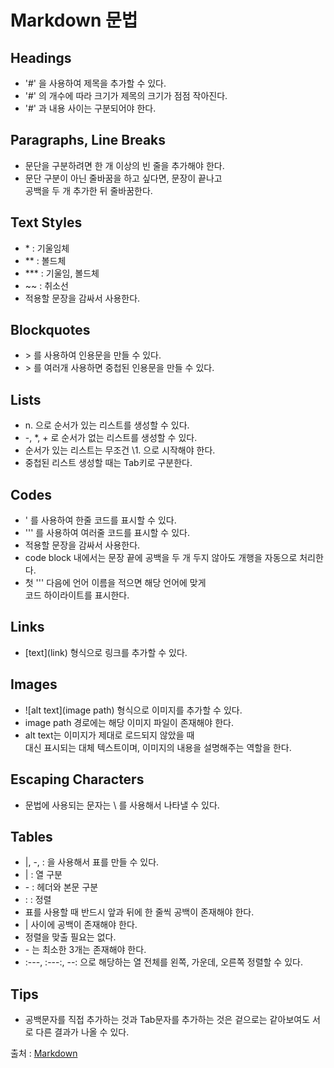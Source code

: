 # Markdown 문법

## **Headings** 
- '\#' 을 사용하여 제목을 추가할 수 있다.
- '\#' 의 개수에 따라 크기가 제목의 크기가 점점 작아진다.
- '\#' 과 내용 사이는 구분되어야 한다.

## **Paragraphs, Line Breaks**
- 문단을 구분하려면 한 개 이상의 빈 줄을 추가해야 한다.
- 문단 구분이 아닌 줄바꿈을 하고 싶다면, 문장이 끝나고  
공백을 두 개 추가한 뒤 줄바꿈한다.

## **Text Styles**
- \* : 기울임체
- \** : 볼드체
- \*** : 기울임, 볼드체
- \~~ : 취소선
- 적용할 문장을 감싸서 사용한다.

## **Blockquotes**
- \> 를 사용하여 인용문을 만들 수 있다.
- \> 를 여러개 사용하면 중첩된 인용문을 만들 수 있다.

## **Lists**
- n. 으로 순서가 있는 리스트를 생성할 수 있다.  
- \-, \*, \+ 로 순서가 없는 리스트를 생성할 수 있다.
- 순서가 있는 리스트는 무조건 \1. 으로 시작해야 한다.
- 중첩된 리스트 생성할 때는 Tab키로 구분한다.

## **Codes**
- \' 를 사용하여 한줄 코드를 표시할 수 있다.
- \''' 를 사용하여 여러줄 코드를 표시할 수 있다.
- 적용할 문장을 감싸서 사용한다.
- code block 내에서는 문장 끝에 공백을 두 개 두지 않아도
개행을 자동으로 처리한다.
- 첫 \''' 다음에 언어 이름을 적으면 해당 언어에 맞게  
코드 하이라이트를 표시한다.

## **Links**
- \[text](link) 형식으로 링크를 추가할 수 있다.

## **Images**
- \![alt text](image path) 형식으로 이미지를 추가할 수 있다.
- image path 경로에는 해당 이미지 파일이 존재해야 한다.
- alt text는 이미지가 제대로 로드되지 않았을 때  
대신 표시되는 대체 텍스트이며, 이미지의 내용을 설명해주는 역할을 한다.

## **Escaping Characters**
- 문법에 사용되는 문자는 \ 를 사용해서 나타낼 수 있다.

## **Tables**
- \|, \-, \: 을 사용해서 표를 만들 수 있다.
- \| : 열 구분
- \- : 헤더와 본문 구분
- \: : 정렬
- 표를 사용할 때 반드시 앞과 뒤에 한 줄씩 공백이 존재해야 한다.
- \| 사이에 공백이 존재해야 한다.
- 정렬을 맞출 필요는 없다.
- \- 는 최소한 3개는 존재해야 한다.
- \:---, \:---:, \--: 으로 해당하는 열 전체를 왼쪽, 가운데, 오른쪽 정렬할 수 있다.

## **Tips**
- 공백문자를 직접 추가하는 것과 Tab문자를 추가하는 것은 겉으로는 같아보여도 서로 다른 결과가 나올 수 있다.

출처 : [Markdown](https://dreamhack.io/lecture/courses/536)



